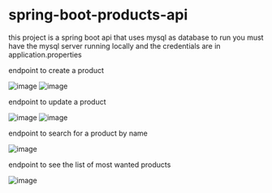 # spring-boot-products-api

this project is a spring boot api that uses mysql as database
to run you must have the mysql server running locally and the credentials are in application.properties

endpoint to create a product

![image](https://user-images.githubusercontent.com/75379137/147426054-899853a8-0f82-490e-874a-6a72069b2555.png)
![image](https://user-images.githubusercontent.com/75379137/147426520-f291aef6-9980-4aaa-9d30-6aa655fbfc2a.png)


endpoint to update a product

![image](https://user-images.githubusercontent.com/75379137/147426611-bd3e3448-c244-4396-a9d7-c76cab708f97.png)
![image](https://user-images.githubusercontent.com/75379137/147426635-4adcdf0f-ff65-4f62-a7f8-175e75efe081.png)


endpoint to search for a product by name

![image](https://user-images.githubusercontent.com/75379137/147426733-e98c254b-0043-4f1c-b3fe-2218319f58ab.png)


endpoint to see the list of most wanted products

![image](https://user-images.githubusercontent.com/75379137/147426943-7b0138a0-77a4-46e2-9729-caf911ce32ea.png)
